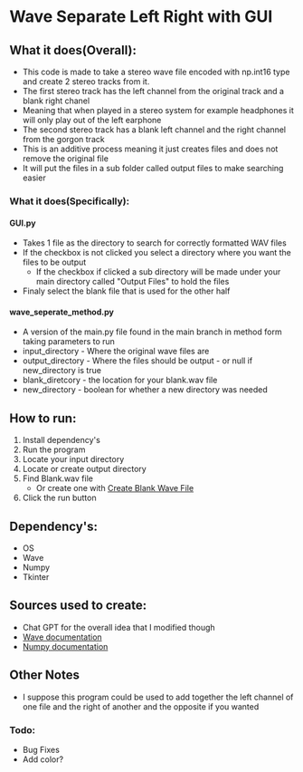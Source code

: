 # Wave Separate Left Right with GUI

## What it does(Overall):
+ This code is made to take a stereo wave file encoded with np.int16 type and create 2 stereo tracks from it.
+ The first stereo track has the left channel from the original track and a blank right chanel
+ Meaning that when played in a stereo system for example headphones it will only play out of the left earphone
+ The second stereo track has a blank left channel and the right channel from the gorgon track
+ This is an additive process meaning it just creates files and does not remove the original file
+ It will put the files in a sub folder called output files to make searching easier

### What it does(Specifically):

#### GUI.py
+ Takes 1 file as the directory to search for correctly formatted WAV files
+ If the checkbox is not clicked you select a directory where you want the files to be output
  + If the checkbox if clicked a sub directory will be made under your main directory called "Output Files" to hold the files
+ Finaly select the blank file that is used for the other half 

#### wave_seperate_method.py
+ A version of the main.py file found in the main branch in method form taking parameters to run
+ input_directory - Where the original wave files are
+ output_directory - Where the files should be output - or null if new_directory is true
+ blank_diretcory - the location for your blank.wav file
+ new_directory - boolean for whether a new directory was needed 

## How to run:
1. Install dependency's
2. Run the program
3. Locate your input directory 
4. Locate or create output directory
5. Find Blank.wav file
   + Or create one with [Create Blank Wave File](https://github.com/JackCampbell5/Create_Blank_Wav_File "Create Blank Wave File")
6. Click the run button

 
## Dependency's:
+ OS
+ Wave
+ Numpy 
+ Tkinter

## Sources used to create:
+ Chat GPT for the overall idea that I modified though
+ [Wave documentation](https://docs.python.org/3/library/wave.html "Wave Site")
+ [Numpy documentation](https://numpy.org/doc/stable/index.html "NumPy documentation")

## Other Notes
+ I suppose this program could be used to add together the left channel of one file and the right of another and the opposite if you wanted 

### Todo:
+ Bug Fixes
+ Add color?